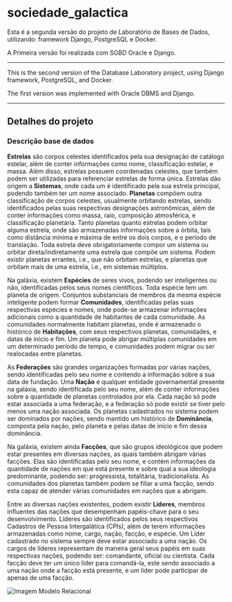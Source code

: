 # sociedade_galactica

Esta é a segunda versão do projeto de Laboratório de Bases de Dados, utilizando: framework Django, PostgreSQL e Docker.

A Primeira versão foi realizada com SGBD Oracle e Django.


--------------------------------------


This is the second version of the Database Laboratory project, using Django framework, PostgreSQL, and Docker.

The first version was implemented with Oracle DBMS and Django.


--------------------------------------

## Detalhes do projeto

### Descrição base de dados

**Estrelas** são corpos celestes identificados pela sua designação de catálogo estelar, além de conter informações como nome, classificação estelar, e massa. Além disso, estrelas possuem coordenadas celestes, que também podem ser utilizadas para referenciar estrelas de forma única. Estrelas dão origem a **Sistemas**, onde cada um é identificado pela sua estrela principal, podendo também ter um nome associado. **Planetas** compõem outra classificação de corpos celestes, usualmente orbitando estrelas, sendo identificados pelas suas respectivas designações astronômicas, além de conter informações como massa, raio, composição atmosférica, e classificação planetária. Tanto planetas quanto estrelas podem orbitar alguma estrela, onde são armazenadas informações sobre a órbita, tais como distância mínima e máxima de entre os dois corpos, e o período de translação. Toda estrela deve obrigatoriamente compor um sistema ou orbitar direta/indiretamente uma estrela que compõe um sistema. Podem existir planetas errantes, i.e., que não orbitam estrelas, e planetas que orbitam mais de uma estrela, i.e., em sistemas múltiplos.

  
Na galáxia, existem **Espécies** de seres vivos, podendo ser inteligentes ou não, identificadas pelos seus nomes científicos. Toda espécie tem um planeta de origem. Conjuntos substanciais de membros da mesma espécie inteligente podem formar **Comunidades**, identificadas pelas suas respectivas espécies e nomes, onde pode-se armazenar informações adicionais como a quantidade de habitantes de cada comunidade. As comunidades normalmente habitam planetas, onde é armazenado o histórico de **Habitações**, com seus respectivos planetas, comunidades, e datas de início e fim. Um planeta pode abrigar múltiplas comunidades em um determinado período de tempo, e comunidades podem migrar ou ser realocadas entre planetas.

  
As **Federações** são grandes organizações formadas por várias nações, sendo identificadas pelo seu nome e contendo a informação sobre a sua data de fundação. Uma **Nação** é qualquer entidade governamental presente na galáxia, sendo identificada pelo seu nome, além de conter informações sobre a quantidade de planetas controlados por ela. Cada nação só pode estar associada a uma federação, e a federação só pode existir se tiver pelo menos uma nação associada. Os planetas cadastrados no sistema podem ser dominados por nações, sendo mantido um histórico de **Dominância**, composta pela nação, pelo planeta e pelas datas de início e fim dessa dominância.

  
Na galáxia, existem ainda **Facções**, que são grupos ideológicos que podem estar presentes em diversas nações, as quais também abrigam várias facções. Elas são identificadas pelo seu nome, e contém informações da quantidade de nações em que está presente e sobre qual a sua ideologia predominante, podendo ser: progressista, totalitária, tradicionalista. As comunidades dos planetas também podem se filiar a uma facção, sendo esta capaz de atender várias comunidades em nações que a abrigam.

  
Entre as diversas nações existentes, podem existir **Líderes**, membros influentes das nações que desempenham papéis-chave para o seu desenvolvimento. Líderes são identificados pelos seus respectivos Cadastros de Pessoa Intergalática (CPIs), além de terem informações armazenadas como nome, cargo, nação, facção, e espécie. Um Líder cadastrado no sistema sempre deve estar associado a uma nação. Os cargos de líderes representam de maneira geral seus papéis em suas respectivas nações, podendo ser: comandante, oficial ou cientista. Cada facção deve ter um único líder para comandá-la, este sendo associado a uma nação onde a facção está presente, e um líder pode participar de apenas de uma facção.


![Imagem Modelo Relacional](sociedade_galactica/djangoapp/app/templates/app/relacional.png)

